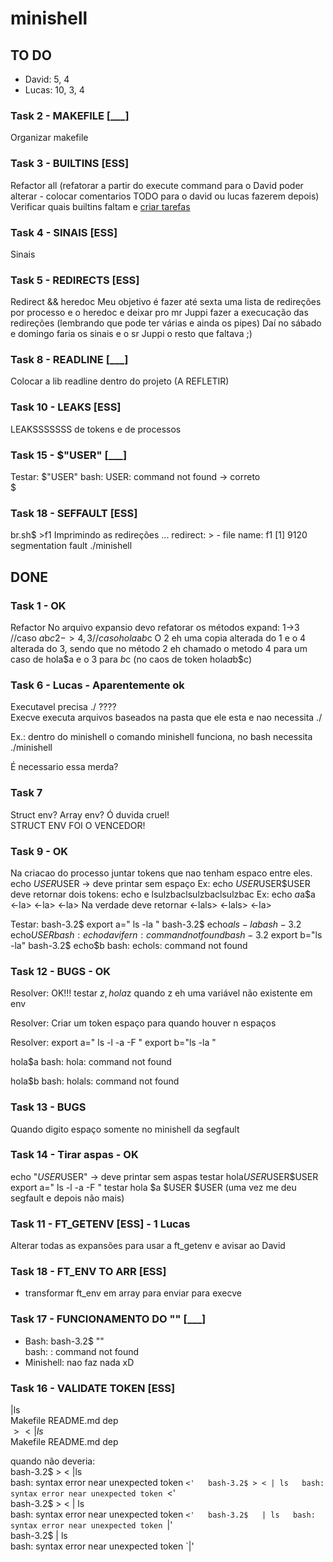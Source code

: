 # minishell

## TO DO

- David: 5, 4
- Lucas: 10, 3, 4

### Task 2 - MAKEFILE [___]

Organizar makefile  

### Task 3 - BUILTINS [ESS]

Refactor all (refatorar a partir do execute command para o David poder alterar - colocar comentarios TODO para o david ou lucas fazerem depois)  
Verificar quais builtins faltam e [criar tarefas](https://github.com/dfneto/minishell/blob/main/src/builtin/builtin_todo.md)    

### Task 4 - SINAIS [ESS]

Sinais

### Task 5 - REDIRECTS [ESS]

Redirect && heredoc 
Meu objetivo é fazer até sexta uma lista de redireções por processo e o heredoc e deixar pro mr Juppi fazer a execucação das redireções (lembrando que pode ter várias e ainda os pipes)
Daí no sábado e domingo faria os sinais e o sr Juppi o resto que faltava ;)


### Task 8 - READLINE [___]

Colocar a lib readline dentro do projeto (A REFLETIR)

### Task 10 - LEAKS [ESS]

LEAKSSSSSSS de tokens e de processos



### Task 15 - $"USER" [___]
Testar:
$"USER"
bash: USER: command not found -> correto  
$


### Task 18 - SEFFAULT [ESS]
br.sh$ >f1
Imprimindo as redireções ...
redirect: > - file name: f1
[1]    9120 segmentation fault  ./minishell











## DONE


### Task 1 - OK

Refactor
No arquivo expansio devo refatorar os métodos expand:
1->3 //caso $a$b$c
2->4,3 //caso hola$a$b$c
O 2 eh uma copia alterada do 1 e o 4 alterada do 3, sendo que no método 2 eh chamado o metodo 4 para um caso de hola$a e o 3 para $b$c (no caos de token hola$a$b$c)

### Task 6 - Lucas - Aparentemente ok

Executavel precisa ./ ????  
Execve executa arquivos baseados na pasta que ele esta e nao necessita ./  

Ex.: dentro do minishell o comando minishell funciona, no bash necessita ./minishell  

É necessario essa merda?  

### Task 7

Struct env? Array env? Ó duvida cruel!  
STRUCT ENV FOI O VENCEDOR!  


### Task 9 - OK
Na criacao do processo juntar tokens que nao tenham espaco entre eles.
echo $USER$USER -> deve printar sem espaço
Ex: echo $USER$USER$USER deve retornar dois tokens: echo e lsulzbaclsulzbaclsulzbac
Ex:
echo $a$a$a
<echo>
<ls>
<-la>
<ls>
<-la>
<ls>
<-la>
Na verdade deve retornar
<echo>
<ls> 
<-lals>
<-lals>
<-la>

Testar:
bash-3.2$ export a="    ls    -la   "
bash-3.2$ echo$a
ls -la
bash-3.2$ echo$USER
bash: echodavifern: command not found
bash-3.2$ export b="ls -la"
bash-3.2$ echo$b
bash: echols: command not found


### Task 12 - BUGS - OK
Resolver: OK!!!
testar $z, hola$z quando z eh uma variável não existente em env

Resolver:
Criar um token espaço para quando houver n espaços

Resolver:
export a="  ls   -l   -a  -F   "
export b="ls   -la  "

hola$a
bash: hola: command not found

hola$b
bash: holals: command not found  

### Task 13 - BUGS
Quando digito espaço somente no minishell da segfault  


### Task 14 - Tirar aspas - OK
echo "$USER$USER" -> deve printar sem aspas
testar hola$USER$USER$USER
export a="  ls   -l   -a  -F   "
testar hola $a $USER $USER (uma vez me deu segfault e depois não mais)  

### Task 11 - FT_GETENV [ESS] - 1 Lucas
Alterar todas as expansões para usar a ft_getenv e avisar ao David  

### Task 18 - FT_ENV TO ARR [ESS]

- transformar ft_env em array para enviar para execve  


### Task 17 - FUNCIONAMENTO DO "" [___]

- Bash: 
bash-3.2$ ""  
bash: : command not found  
- Minishell: nao faz nada xD  



### Task 16 - VALIDATE TOKEN [ESS]

|ls  
Makefile                README.md               dep       
$> < | ls$  
Makefile                README.md               dep   

quando não deveria:  
bash-3.2$ > < |ls  
bash: syntax error near unexpected token `<'  
bash-3.2$ > < | ls  
bash: syntax error near unexpected token `<'  
bash-3.2$  > < | ls  
bash: syntax error near unexpected token `<'  
bash-3.2$   | ls  
bash: syntax error near unexpected token `|'  
bash-3.2$   | ls  
bash: syntax error near unexpected token `|'  